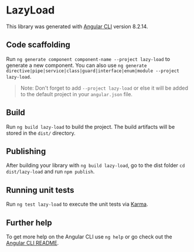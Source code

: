# LazyLoad

This library was generated with [Angular CLI](https://github.com/angular/angular-cli) version 8.2.14.

## Code scaffolding

Run `ng generate component component-name --project lazy-load` to generate a new component. You can also use `ng generate directive|pipe|service|class|guard|interface|enum|module --project lazy-load`.
> Note: Don't forget to add `--project lazy-load` or else it will be added to the default project in your `angular.json` file. 

## Build

Run `ng build lazy-load` to build the project. The build artifacts will be stored in the `dist/` directory.

## Publishing

After building your library with `ng build lazy-load`, go to the dist folder `cd dist/lazy-load` and run `npm publish`.

## Running unit tests

Run `ng test lazy-load` to execute the unit tests via [Karma](https://karma-runner.github.io).

## Further help

To get more help on the Angular CLI use `ng help` or go check out the [Angular CLI README](https://github.com/angular/angular-cli/blob/master/README.md).
